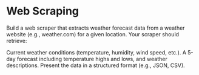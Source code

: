 # Web Scraping
Build a web scraper that extracts weather forecast data from a weather website (e.g., weather.com) for a given location. Your scraper should retrieve:

Current weather conditions (temperature, humidity, wind speed, etc.).
A 5-day forecast including temperature highs and lows, and weather descriptions.
Present the data in a structured format (e.g., JSON, CSV).
